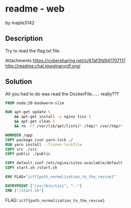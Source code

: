 # readme - web

by maple3142

## Description

Try to read the flag.txt file.

Attachments
https://cybersharing.net/s/67af3fd941707117 http://readme.chal.imaginaryctf.org/

## Solution

All you had to do was read the DockerFile...... really???

```dockerfile
FROM node:20-bookworm-slim

RUN apt-get update \
    && apt-get install -y nginx tini \
    && apt-get clean \
    && rm -rf /var/lib/apt/lists/* /tmp/* /var/tmp/*

WORKDIR /app
COPY package.json yarn.lock ./
RUN yarn install --frozen-lockfile
COPY src ./src
COPY public ./public

COPY default.conf /etc/nginx/sites-available/default
COPY start.sh /start.sh

ENV FLAG="ictf{path_normalization_to_the_rescue}"

ENTRYPOINT ["/usr/bin/tini", "--"]
CMD ["/start.sh"]
```

FLAG: `ictf{path_normalization_to_the_rescue}`
